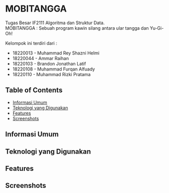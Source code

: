 # MOBITANGGA
Tugas Besar IF2111 Algoritma dan Struktur Data.<br />
MOBITANGGA : Sebuah program kawin silang antara ular tangga dan Yu-Gi-Oh!

Kelompok ini terdiri dari :
- 18220013 - Muhammad Rey Shazni Helmi
- 18220044 - Ammar Raihan
- 18220103 - Brandon Jonathan Latif
- 18220108 - Muhammad Furqan Alfuady
- 18220110 - Muhammad Rizki Pratama

## Table of Contents
* [Informasi Umum](#informasi-umum)
* [Teknologi yang Digunakan](#teknologi-yang-digunakan)
* [Features](#features)
* [Screenshots](#screenshots)


## Informasi Umum

<!-- You don't have to answer all the questions - just the ones relevant to your project. -->


## Teknologi yang Digunakan


## Features


## Screenshots
<!-- If you have screenshots you'd like to share, include them here. -->

